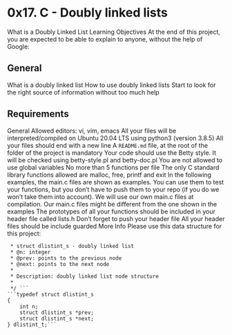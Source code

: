 # 0x17. C - Doubly linked lists

What is a Doubly Linked List
Learning Objectives
At the end of this project, you are expected to be able to explain to anyone, without the help of Google:

## General
What is a doubly linked list
How to use doubly linked lists
Start to look for the right source of information without too much help
## Requirements
General
Allowed editors: vi, vim, emacs
All your files will be interpreted/compiled on Ubuntu 20.04 LTS using python3 (version 3.8.5)
All your files should end with a new line
A ```README.md``` file, at the root of the folder of the project is mandatory
Your code should use the Betty style. It will be checked using betty-style.pl and betty-doc.pl
You are not allowed to use global variables
No more than 5 functions per file
The only C standard library functions allowed are malloc, free, printf and exit
In the following examples, the main.c files are shown as examples. You can use them to test your functions, but you don’t have to push them to your repo (if you do we won’t take them into account). We will use our own main.c files at compilation. Our main.c files might be different from the one shown in the examples
The prototypes of all your functions should be included in your header file called lists.h
Don’t forget to push your header file
All your header files should be include guarded
More Info
Please use this data structure for this project:

```/**
 * struct dlistint_s - doubly linked list
 * @n: integer
 * @prev: points to the previous node
 * @next: points to the next node
 *
 * Description: doubly linked list node structure
 * 
 */ ```
```typedef struct dlistint_s
{
    int n;
    struct dlistint_s *prev;
    struct dlistint_s *next;
} dlistint_t;```